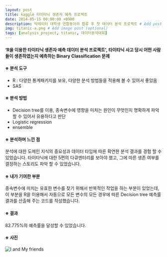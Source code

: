 ```yaml
---
layout: post
title: kaggle 타이타닉 생존자 예측 프로젝트
date: 2014-05-15 00:00:00 +0900
description: 빅데이터 대학생 연합동아리 합류 후 첫 데이터 분석 프로젝트 # Add post description (optional)
img: titanic-a.png # Add image post (optional)
tags: [analysis_project, titanic, 데이터분석대회]
---
```

#### ‘R을 이용한 타이타닉 생존자 예측 데이터 분석 프로젝트', 타이타닉 사고 당시 어떤 사람들이 생존하였는지 예측하는 Binary Classification 문제

#### ※ 분석 도구
- R : 다양한 통계패키지를 보유, 다양한 분석 방법들을 적용해 볼 수 있어서 좋았음
- SAS

#### ※ 분석 방법
- Decision tree를 이용, 종속변수에 영향을 미치는 원인이 무엇인지 명확하게 파악할 수 있어서 유용하다고 판단
- Logistic regression
- ensemble

#### ※ 분석하며 느낀 점
분석에 대한 도메인 지식의 중요성과 데이터 타입에 따른 확연한 분석 결과를 경험 할 수 있었습니다. 타이타닉에 대한 5편의 다큐멘터리를 보아야 했고, 그에 따른 생존 여부를 결정하는 스토리도 파악 할 수 있었습니다.

#### ※ 내가 기여한 부분
종속변수에 미치는 유효한 변수를 찾기 위해서 반복적인 작업을 하는 부분이 있었는데, 이 부분을 R을 이용해서 자동으로 모든 변수의 모든 경우에 따른 Decision tree 예측률 결과를 산출해 주는 코드를 작성했습니다.

#### ※ 결과
82.775%의 예측률을 달성할 수 있었습니다.

#### ※ 사진
![I and My friends]({{site.baseurl}}/assets/img/titanic-a.png)

